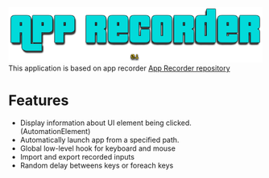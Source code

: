 ![alt text](https://github.com/brutalzinn/auto-macro-for-games/blob/master/App-recorder.png)
This application is based on app recorder
[App Recorder repository](https://github.com/mocmeo/app-recorder)

# Features
- Display information about UI element being clicked. (AutomationElement)
- Automatically launch app from a specified path.
- Global low-level hook for keyboard and mouse
- Import and export recorded inputs
- Random delay betweens keys or foreach keys


